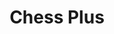 ---
title: "Chess Plus"
startDate: "February 15 2023"
endDate: ""
link: "https://github.com/SpicyRicecaker/chess"
description: "Attempting to fix chess"
---